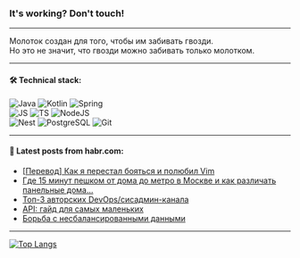 ### It's working? Don't touch!

---
Молоток создан для того, чтобы им забивать гвозди. <br>
Но это не значит, что гвозди можно забивать только молотком.

---

#### 🛠️ Technical stack:

![Java](https://img.shields.io/badge/Java-informational?logo=Oracle&style=flat&logoColor=white&color=FF4500)
![Kotlin](https://img.shields.io/badge/Kotlin-informational?logo=Kotlin&style=flat&logoColor=white&color=774D97)
![Spring](https://img.shields.io/badge/SpringBoot-informational?logo=SpringBoot&style=flat&logoColor=white&color=6DB33F) <br>
![JS](https://img.shields.io/badge/JS-informational?logo=javaScript&style=flat&logoColor=black&color=F7Df1E)
![TS](https://img.shields.io/badge/TypeScript-informational?logo=typeScript&style=flat&logoColor=black&color=0667A8)
![NodeJS](https://img.shields.io/badge/NodeJS-informational?logo=node.js&style=flat&logoColor=white&color=70A760) <br>
![Nest](https://img.shields.io/badge/NestJS-informational?logo=NestJS&style=flat&logoColor=white&color=E0234E)
![PostgreSQL](https://img.shields.io/badge/PostgreSQL-informational?logo=PostgreSQL&style=flat&logoColor=white&color=DAA520)
![Git](https://img.shields.io/badge/Git-informational?logo=git&style=flat&logoColor=white&color=778899)

___

#### 💬 Latest posts from habr.com:

<!-- BLOG-POST-LIST:START -->
- [[Перевод] Как я перестал бояться и полюбил Vim](https://habr.com/ru/companies/ispsystem/articles/770234/?utm_source=habrahabr&utm_medium=rss&utm_campaign=770234)
- [Где 15 минут пешком от дома до метро в Москве и как различать панельные дома…](https://habr.com/ru/articles/770044/?utm_source=habrahabr&utm_medium=rss&utm_campaign=770044)
- [Топ-3 авторских DevOps/сисадмин-канала](https://habr.com/ru/articles/770210/?utm_source=habrahabr&utm_medium=rss&utm_campaign=770210)
- [API: гайд для самых маленьких](https://habr.com/ru/articles/770208/?utm_source=habrahabr&utm_medium=rss&utm_campaign=770208)
- [Борьба с несбалансированными данными](https://habr.com/ru/companies/otus/articles/769242/?utm_source=habrahabr&utm_medium=rss&utm_campaign=769242)
<!-- BLOG-POST-LIST:END -->

---
[![Top Langs](https://github-readme-stats-git-master-advtsetting-gmailcom.vercel.app/api/top-langs/?username=zloylis&langs_count=10&hide_title=false&title_color=e6edf3&size_weight=0.5&count_weight=0.5&layout=compact&hide_border=true&theme=dracula)](https://github.com/zloylis)

<!-- ![GitHub stats](https://github-readme-stats-git-master-advtsetting-gmailcom.vercel.app/api?username=zloylis&show_icons=true&hide_border=true&theme=dracula&hide_title=true&include_all_commits=true&count_private=true&hide=contribs&hide_rank=true) -->
